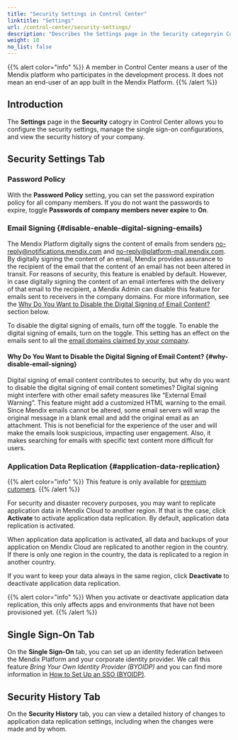 ```yaml
---
title: "Security Settings in Control Center"
linktitle: "Settings"
url: /control-center/security-settings/
description: "Describes the Settings page in the Security categoryin Control Center."
weight: 10
no_list: false
---
```


{{% alert color="info" %}}
A member in Control Center means a user of the Mendix platform who participates in the development process. It does not mean an end-user of an app built in the Mendix Platform.
{{% /alert %}}

## Introduction 

The **Settings** page in the **Security** catogry in Control Center allows you to configure the security settings, manage the single sign-on configurations, and view the security history of your company.

## Security Settings Tab

### Password Policy

With the **Password Policy** setting, you can set the password expiration policy for all company members. If you do not want the passwords to expire, toggle **Passwords of company members never expire** to **On**.

### Email Signing {#disable-enable-digital-signing-emails}

The Mendix Platform digitally signs the content of emails from senders [no-reply@notifications.mendix.com](mailto:no-reply@notifications.mendix.com) and [no-reply@platform-mail.mendix.com](mailto:no-reply@platform-mail.mendix.com). By digitally signing the content of an email, Mendix provides assurance to the recipient of the email that the content of an email has not been altered in transit. For reasons of security, this feature is enabled by default. However, in case digitally signing the content of an email interferes with the delivery of that email to the recipient, a Mendix Admin can disable this feature for emails sent to receivers in the company domains. For more information, see the [Why Do You Want to Disable the Digital Signing of Email Content?](#why-disable-email-signing) section below.

To disable the digital signing of emails, turn off the toggle. To enable the digital signing of emails, turn on the toggle. This setting has an effect on the emails sent to all the [email domains claimed by your company](/control-center/company-settings/#company-email-domains).

#### Why Do You Want to Disable the Digital Signing of Email Content? {#why-disable-email-signing}

Digital signing of email content contributes to security, but why do you want to disable the digital signing of email content sometimes? Digital signing might interfere with other email safety measures like “External Email Warning”. This feature might add a customized HTML warning to the email. Since Mendix emails cannot be altered, some email servers will wrap the original message in a blank email and add the original email as an attachment. This is not beneficial for the experience of the user and will make the emails look suspicious, impacting user engagement. Also, it makes searching for emails with specific text content more difficult for users.

### Application Data Replication {#application-data-replication}

{{% alert color="info" %}}
This feature is only available for [premium cutomers](/developerportal/deploy/mendix-cloud-deploy/#additional-resources).
{{% /alert %}}

For security and disaster recovery purposes, you may want to replicate application data in Mendix Cloud to another region. If that is the case, click **Activate** to activate application data replication. By default, application data replication is activated. 

When application data application is activated, all data and backups of your application on Mendix Cloud are replicated to another region in the country. If there is only one region in the country, the data is replicated to a region in another country. 

If you want to keep your data always in the same region, click **Deactivate** to deactivate application data replication.

{{% alert color="info" %}}
When you activate or deactivate application data replication, this only affects apps and environments that have not been provisioned yet.
{{% /alert %}}

## Single Sign-On Tab

On the **Single Sign-On** tab, you can set up an identity federation between the Mendix Platform and your corporate identity provider. We call this feature *Bring Your Own Identity Provider (BYOIDP)* and you can find more information in [How to Set Up an SSO (BYOIDP)](/control-center/security/set-up-sso-byoidp/).

## Security History Tab

On the **Security History** tab, you can view a detailed history of changes to application data  replication settings, including when the changes were made and by whom.
